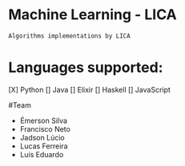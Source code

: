 # Machine Learning - LICA
	Algorithms implementations by LICA

# Languages supported: 
 [X] Python
 [] Java 
 [] Elixir 
 [] Haskell 
 [] JavaScript 

#Team 
 * Émerson Silva
 * Francisco Neto 
 * Jadson Lúcio 
 * Lucas Ferreira 
 * Luís Eduardo 



